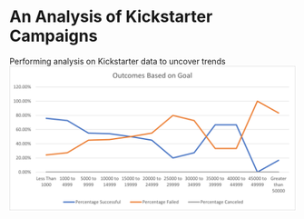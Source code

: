 # An Analysis of Kickstarter Campaigns
Performing analysis on Kickstarter data to uncover trends
![Outcomes vs Goals](Kickstarter_Challenge/Resources/Outcomes_vs_Goals.png)

